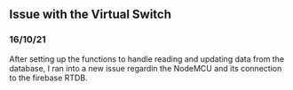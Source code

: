 ## Issue with the Virtual Switch
### 16/10/21

After setting up the functions to handle reading and updating data from the database, I ran into a new issue regardin the NodeMCU and its connection to the firebase RTDB. 
